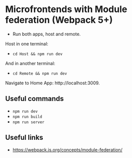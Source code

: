 # Microfrontends with Module federation (Webpack 5+)

- Run both apps, host and remote.

Host in one terminal:

- `cd Host && npm run dev`

And in another terminal:

- `cd Remote && npm run dev`

Navigate to Home App: http://localhost:3009.

## Useful commands

- `npm run dev`
- `npm run build`
- `npm run server`

## Useful links

- https://webpack.js.org/concepts/module-federation/
